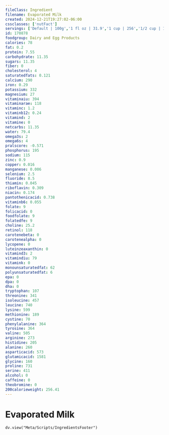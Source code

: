 ```yaml
---
fileClass: Ingredient
filename: Evaporated Milk
created: 2024-12-21T19:27:02-06:00
cssclasses: ['nutFact']
servings: ['Default | 100g','1 fl oz | 31.9','1 cup | 256','1/2 cup | 128']
id: 170878
foodgroup: Dairy and Egg Products
calories: 78
fat: 0.2
protein: 7.55
carbohydrate: 11.35
sugars: 11.35
fiber: 0
cholesterol: 4
saturatedfats: 0.121
calcium: 290
iron: 0.29
potassium: 332
magnesium: 27
vitaminaiu: 394
vitaminarae: 118
vitaminc: 1.2
vitaminb12: 0.24
vitamind: 2
vitamine: 0
netcarbs: 11.35
water: 79.4
omega3s: 2
omega6s: 4
pralscore: -0.571
phosphorus: 195
sodium: 115
zinc: 0.9
copper: 0.016
manganese: 0.006
selenium: 2.5
fluoride: 8.5
thiamin: 0.045
riboflavin: 0.309
niacin: 0.174
pantothenicacid: 0.738
vitaminb6: 0.055
folate: 9
folicacid: 0
foodfolate: 9
folatedfe: 9
choline: 25.2
retinol: 118
carotenebeta: 0
carotenealpha: 0
lycopene: 0
luteinzeaxanthin: 0
vitamind3: 2
vitamindiu: 79
vitamink: 0
monounsaturatedfat: 62
polyunsaturatedfat: 6
epa: 0
dpa: 0
dha: 0
tryptophan: 107
threonine: 341
isoleucine: 457
leucine: 740
lysine: 599
methionine: 189
cystine: 70
phenylalanine: 364
tyrosine: 364
valine: 505
arginine: 273
histidine: 205
alanine: 260
asparticacid: 573
glutamicacid: 1581
glycine: 160
proline: 731
serine: 411
alcohol: 0
caffeine: 0
theobromine: 0
200calorieweight: 256.41
---
```


# Evaporated Milk

```dataviewjs
dv.view("Meta/Scripts/IngredientsFooter")
```